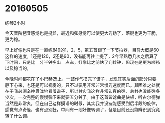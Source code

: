 # 20160505

练琴2小时

今天音阶琶音感觉也是挺好，最近和弦感觉可以使更大的劲了，落键也更为干脆，更为稳。

早上好像也只是在一直练849的1，2，5，第五首跟了一下节拍器，目前大概是60这样的速度，1还是120，2还是90，没有能再往上提了，2今早熟悉几次之后算了下时间，只是比一分半钟多出一点点，好像比之前快了几秒钟，但现在是更为顺畅以及稳当的。

今晚时间都花在了小巴赫25上，一鼓作气摸完了谱子，发现其实后面的部分只要静下心来，也还是可以视奏的，只不过要用非常非常慢的速度而已。其困难之处就在于我必须全神贯注地看着谱子，所以其实我这样非常认真的弹，总共也没能弹多少次，一次完整的慢慢弹下来就要五分钟了。由于这首谐谑曲是快板，听古尔德弹当然是非常爽，但在自己这样摸谱的时候，其实我并没有能感受到后半段的旋律，感觉有点奇怪，也有点别扭，中间有一段好像转调了，但是目前还没能辨识到究竟转了什么调。